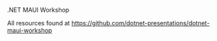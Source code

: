 .NET MAUI Workshop

All resources found at https://github.com/dotnet-presentations/dotnet-maui-workshop
